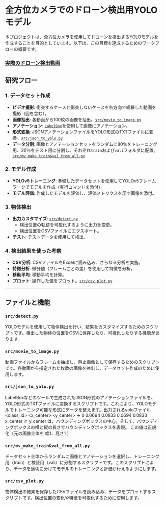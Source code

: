 # 全方位カメラでのドローン検出用YOLOモデル

本プロジェクトは、全方位カメラを使用してドローンを検出するYOLOモデルを作成することを目的としています。以下は、この目標を達成するためのワークフローの概要です。

### [**実際のドローン検出動画**](https://www.youtube.com/shorts/oQXkGuro2-s)

## 研究フロー

### 1. データセット作成
- **ビデオ撮影**: 衝突するケースと衝突しないケースを各方向で網羅した動画を撮影（図を含む）。
- **画像抽出**: 各動画から100枚の画像を抽出。[`src/movie_to_image.py`](#src_movie_to_image_py)
- **アノテーション**: [`LabelBox`](https://labelbox.com/)を使用して画像にアノテーション。
- **形式変換**: JSONアノテーションファイルをYOLO形式のTXTファイルに変換。[`src/json_to_yolo.py`](#src_json_to_yolo_py)
- **データ分割**: 画像とアノテーションセットをランダムに80％をトレーニング用、20％をテスト用に分割し、それぞれ`train`および`vali`フォルダに配置。[`src/mv_make_train&val_from_all.py`](#src_mv_make_train_val_from_all_py)

### 2. モデル作成
- **YOLOv5トレーニング**: 準備したデータセットを使用してYOLOv5フレームワークでモデルを作成（実行コマンドを添付）。
- **モデル評価**: 作成したモデルを評価し、評価メトリクスを示す画像を添付。

### 3. 物体検出
- **出力カスタマイズ**: [`src/detect.py`](#src_detect_py)
  - 検出位置の軌跡を可視化するように出力を変更。
  - 検出位置をCSVファイルにエクスポート。
- **テスト**: テストデータを使用して検出。

### 4. 検出結果を使った考察
- **CSV分析**: CSVファイルをExcelに読み込み、さらなる分析を実施。
- **特徴分析**: 微分値（フレームごとの差）を使用して特徴を分析。
- **移動平均**: 移動平均を計算。
- **プロット**: 操作した値をプロット。[`src/csv_plot.py`](#src_csv_plot_py)

---

## ファイルと機能

### <a id="src_detect_py">**`src/detect.py`**</a>
YOLOモデルを使用して物体検出を行い、結果をカスタマイズするためのスクリプトです。検出した物体の位置をCSVに保存したり、可視化したりする機能があります。

### <a id="src_movie_to_image_py">**`src/movie_to_image.py`**</a>
動画ファイルからフレームを抽出し、静止画像として保存するためのスクリプトです。各動画から指定された枚数の画像を抽出し、データセット作成のために使用します。

### <a id="src_json_to_yolo_py">**`src/json_to_yolo.py`**</a>
LabelBoxなどのツールで生成されたJSON形式のアノテーションファイルを、YOLO形式のTXTファイルに変換するスクリプトです。これにより、YOLOモデルでトレーニング可能な形式にデータを整えます。出力されるyoloファイル
<class_id> <x_center> <y_center> <width> <height>  → 0 0.0694 0.0833 0.0694 0.0833
x_center と y_center は、バウンディングボックスの中心。そして、バウンディングボックスの横と縦の長さでバウンディングボックスを表現。
この値は正規化（元の画像全体を 幅1、高さ1 ）

### <a id="src_mv_make_train_val_from_all_py">**`src/mv_make_train&val_from_all.py`**</a>
データセット全体からランダムに画像とアノテーションを選択し、トレーニング用（train）と検証用（vali）に分割するスクリプトです。このスクリプトにより、データを適切に分けてモデルのトレーニングと評価が行えるようにします。

### <a id="src_csv_plot_py">**`src/csv_plot.py`**</a>
物体検出の結果を保存したCSVファイルを読み込み、データをプロットするスクリプトです。検出位置の変化や特徴を可視化するために使用します。








